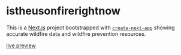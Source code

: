 # istheusonfirerightnow
This is a [Next.js](https://nextjs.org/) project bootstrapped with [`create-next-app`](https://github.com/vercel/next.js/tree/canary/packages/create-next-app) showing accurate wildfire data and wildfire prevention resources.

[live preview](https://istheusonfirerightnow.vercel.app)
